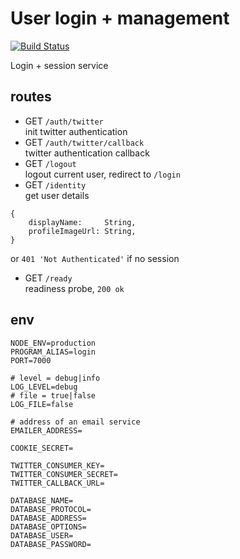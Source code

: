 # User login + management
[![Build Status](https://travis-ci.org/multiplio/user.svg?branch=master)](https://travis-ci.org/multiplio/user)

Login + session service

## routes
- GET ```/auth/twitter``` <br>
init twitter authentication
- GET ```/auth/twitter/callback``` <br>
twitter authentication callback
- GET ```/logout``` <br>
logout current user, redirect to ```/login```
- GET ```/identity``` <br>
get user details
```
{
    displayName:     String,
    profileImageUrl: String,
}
```
or
```401 'Not Authenticated'``` if no session
- GET ```/ready``` <br>
readiness probe, ```200 ok```

## env
```
NODE_ENV=production
PROGRAM_ALIAS=login
PORT=7000

# level = debug|info
LOG_LEVEL=debug
# file = true|false
LOG_FILE=false

# address of an email service
EMAILER_ADDRESS=

COOKIE_SECRET=

TWITTER_CONSUMER_KEY=
TWITTER_CONSUMER_SECRET=
TWITTER_CALLBACK_URL=

DATABASE_NAME=
DATABASE_PROTOCOL=
DATABASE_ADDRESS=
DATABASE_OPTIONS=
DATABASE_USER=
DATABASE_PASSWORD=
```


